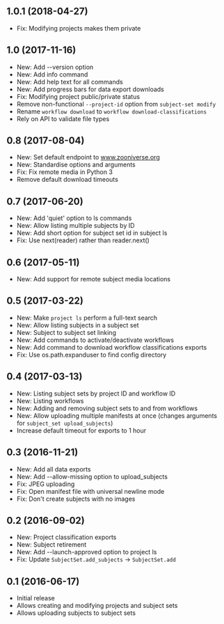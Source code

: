## 1.0.1 (2018-04-27)

- Fix: Modifying projects makes them private

## 1.0 (2017-11-16)

- New: Add --version option
- New: Add info command
- New: Add help text for all commands
- New: Add progress bars for data export downloads
- Fix: Modifying project public/private status
- Remove non-functional `--project-id` option from `subject-set modify`
- Rename `workflow download` to `workflow download-classifications`
- Rely on API to validate file types

## 0.8 (2017-08-04)

- New: Set default endpoint to www.zooniverse.org
- New: Standardise options and arguments
- Fix: Fix remote media in Python 3
- Remove default download timeouts

## 0.7 (2017-06-20)

- New: Add 'quiet' option to ls commands
- New: Allow listing multiple subjects by ID
- New: Add short option for subject set id in subject ls
- Fix: Use next(reader) rather than reader.next()

## 0.6 (2017-05-11)

- New: Add support for remote subject media locations

## 0.5 (2017-03-22)

- New: Make `project ls` perform a full-text search
- New: Allow listing subjects in a subject set
- New: Subject to subject set linking
- New: Add commands to activate/deactivate workflows
- New: Add command to download workflow classifications exports
- Fix: Use os.path.expanduser to find config directory

## 0.4 (2017-03-13)

- New: Listing subject sets by project ID and workflow ID
- New: Listing workflows
- New: Adding and removing subject sets to and from workflows
- New: Allow uploading multiple manifests at once (changes arguments for
  `subject_set upload_subjects`)
- Increase default timeout for exports to 1 hour

## 0.3 (2016-11-21)

- New: Add all data exports
- New: Add --allow-missing option to upload_subjects
- Fix: JPEG uploading
- Fix: Open manifest file with universal newline mode
- Fix: Don't create subjects with no images

## 0.2 (2016-09-02)

- New: Project classification exports
- New: Subject retirement
- New: Add --launch-approved option to project ls
- Fix: Update `SubjectSet.add_subjects` -> `SubjectSet.add`

## 0.1 (2016-06-17)

- Initial release
- Allows creating and modifying projects and subject sets
- Allows uploading subjects to subject sets
